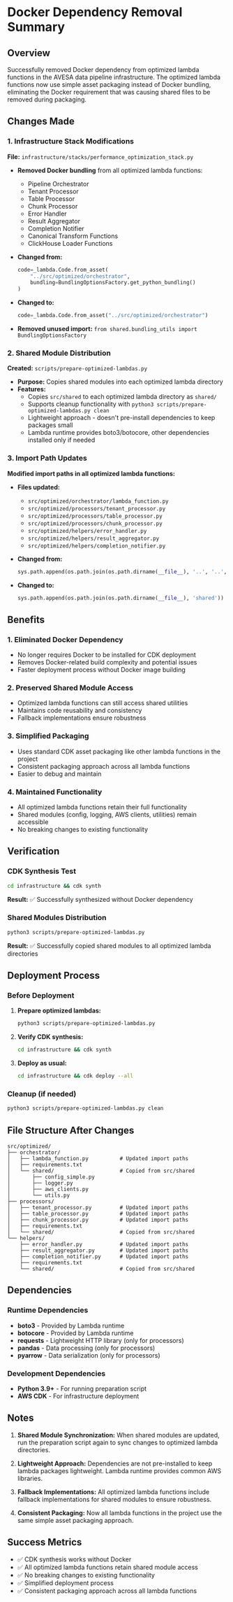 # Docker Dependency Removal Summary

## Overview
Successfully removed Docker dependency from optimized lambda functions in the AVESA data pipeline infrastructure. The optimized lambda functions now use simple asset packaging instead of Docker bundling, eliminating the Docker requirement that was causing shared files to be removed during packaging.

## Changes Made

### 1. Infrastructure Stack Modifications
**File:** `infrastructure/stacks/performance_optimization_stack.py`

- **Removed Docker bundling** from all optimized lambda functions:
  - Pipeline Orchestrator
  - Tenant Processor  
  - Table Processor
  - Chunk Processor
  - Error Handler
  - Result Aggregator
  - Completion Notifier
  - Canonical Transform Functions
  - ClickHouse Loader Functions

- **Changed from:**
  ```python
  code=_lambda.Code.from_asset(
      "../src/optimized/orchestrator",
      bundling=BundlingOptionsFactory.get_python_bundling()
  )
  ```

- **Changed to:**
  ```python
  code=_lambda.Code.from_asset("../src/optimized/orchestrator")
  ```

- **Removed unused import:** `from shared.bundling_utils import BundlingOptionsFactory`

### 2. Shared Module Distribution
**Created:** `scripts/prepare-optimized-lambdas.py`

- **Purpose:** Copies shared modules into each optimized lambda directory
- **Features:**
  - Copies `src/shared` to each optimized lambda directory as `shared/`
  - Supports cleanup functionality with `python3 scripts/prepare-optimized-lambdas.py clean`
  - Lightweight approach - doesn't pre-install dependencies to keep packages small
  - Lambda runtime provides boto3/botocore, other dependencies installed only if needed

### 3. Import Path Updates
**Modified import paths in all optimized lambda functions:**

- **Files updated:**
  - `src/optimized/orchestrator/lambda_function.py`
  - `src/optimized/processors/tenant_processor.py`
  - `src/optimized/processors/table_processor.py`
  - `src/optimized/processors/chunk_processor.py`
  - `src/optimized/helpers/error_handler.py`
  - `src/optimized/helpers/result_aggregator.py`
  - `src/optimized/helpers/completion_notifier.py`

- **Changed from:**
  ```python
  sys.path.append(os.path.join(os.path.dirname(__file__), '..', '..', 'shared'))
  ```

- **Changed to:**
  ```python
  sys.path.append(os.path.join(os.path.dirname(__file__), 'shared'))
  ```

## Benefits

### 1. **Eliminated Docker Dependency**
- No longer requires Docker to be installed for CDK deployment
- Removes Docker-related build complexity and potential issues
- Faster deployment process without Docker image building

### 2. **Preserved Shared Module Access**
- Optimized lambda functions can still access shared utilities
- Maintains code reusability and consistency
- Fallback implementations ensure robustness

### 3. **Simplified Packaging**
- Uses standard CDK asset packaging like other lambda functions in the project
- Consistent packaging approach across all lambda functions
- Easier to debug and maintain

### 4. **Maintained Functionality**
- All optimized lambda functions retain their full functionality
- Shared modules (config, logging, AWS clients, utilities) remain accessible
- No breaking changes to existing functionality

## Verification

### CDK Synthesis Test
```bash
cd infrastructure && cdk synth
```
**Result:** ✅ Successfully synthesized without Docker dependency

### Shared Modules Distribution
```bash
python3 scripts/prepare-optimized-lambdas.py
```
**Result:** ✅ Successfully copied shared modules to all optimized lambda directories

## Deployment Process

### Before Deployment
1. **Prepare optimized lambdas:**
   ```bash
   python3 scripts/prepare-optimized-lambdas.py
   ```

2. **Verify CDK synthesis:**
   ```bash
   cd infrastructure && cdk synth
   ```

3. **Deploy as usual:**
   ```bash
   cd infrastructure && cdk deploy --all
   ```

### Cleanup (if needed)
```bash
python3 scripts/prepare-optimized-lambdas.py clean
```

## File Structure After Changes

```
src/optimized/
├── orchestrator/
│   ├── lambda_function.py          # Updated import paths
│   ├── requirements.txt
│   └── shared/                     # Copied from src/shared
│       ├── config_simple.py
│       ├── logger.py
│       ├── aws_clients.py
│       └── utils.py
├── processors/
│   ├── tenant_processor.py         # Updated import paths
│   ├── table_processor.py          # Updated import paths
│   ├── chunk_processor.py          # Updated import paths
│   ├── requirements.txt
│   └── shared/                     # Copied from src/shared
└── helpers/
    ├── error_handler.py            # Updated import paths
    ├── result_aggregator.py        # Updated import paths
    ├── completion_notifier.py      # Updated import paths
    ├── requirements.txt
    └── shared/                     # Copied from src/shared
```

## Dependencies

### Runtime Dependencies
- **boto3** - Provided by Lambda runtime
- **botocore** - Provided by Lambda runtime  
- **requests** - Lightweight HTTP library (only for processors)
- **pandas** - Data processing (only for processors)
- **pyarrow** - Data serialization (only for processors)

### Development Dependencies
- **Python 3.9+** - For running preparation script
- **AWS CDK** - For infrastructure deployment

## Notes

1. **Shared Module Synchronization:** When shared modules are updated, run the preparation script again to sync changes to optimized lambda directories.

2. **Lightweight Approach:** Dependencies are not pre-installed to keep lambda packages lightweight. Lambda runtime provides common AWS libraries.

3. **Fallback Implementations:** All optimized lambda functions include fallback implementations for shared modules to ensure robustness.

4. **Consistent Packaging:** Now all lambda functions in the project use the same simple asset packaging approach.

## Success Metrics

- ✅ CDK synthesis works without Docker
- ✅ All optimized lambda functions retain shared module access
- ✅ No breaking changes to existing functionality
- ✅ Simplified deployment process
- ✅ Consistent packaging approach across all lambda functions